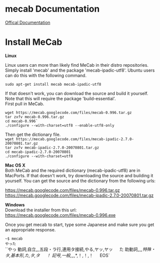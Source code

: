 # mecab Documentation
[Offical Documentation](https://taku910.github.io/mecab/)

# Install MeCab
**Linux**  
  
Linux users can more than likely find MeCab in their distro repositories. Simply install 'mecab' and the package 'mecab-ipadic-utf8'. Ubuntu users can do this with the following command.  

`sudo apt-get install mecab mecab-ipadic-utf8`  
    
If that doesn't work, you can download the source and build it yourself. Note that this will require the package 'build-essential'.  
First pull in MeCab.  
  ```
  wget https://mecab.googlecode.com/files/mecab-0.996.tar.gz  
  tar zxfv mecab-0.996.tar.gz  
  cd mecab-0.996`  
  ./configure --with-charset=utf8 --enable-utf8-only
  ```  
    
Then get the dictionary file.  
  `wget https://mecab.googlecode.com/files/mecab-ipadic-2.7.0-20070801.tar.gz`  
  `tar zxfv mecab-ipadic-2.7.0-20070801.tar.gz`  
  `cd mecab-ipadic-2.7.0-20070801`  
  `./configure --with-charset=utf8`  
  
**Mac OS X**  
Both MeCab and the required dictionary (mecab-ipadic-utf8) are in MacPorts. If that doesn't work, try downloading the source and building it yourself. You can get the source and the dictionary from the following urls:  
  
https://mecab.googlecode.com/files/mecab-0.996.tar.gz  
https://mecab.googlecode.com/files/mecab-ipadic-2.7.0-20070801.tar.gz  
  
**Windows**  
Download the installer from this url: https://mecab.googlecode.com/files/mecab-0.996.exe  
  
Once you get mecab to start, type some Japanese and make sure you get an appropriate response.  

  `~$ mecab`  
  `やった`  
  ``やっ    動詞,自立,*,*,五段・ラ行,連用タ接続,やる,ヤッ,ヤッ`  
  `た      助動詞,*,*,*,特殊・タ,基本形,た,タ,タ`  
  `！      記号,一般,*,*,*,*,！,！,！`  
  `EOS`  
